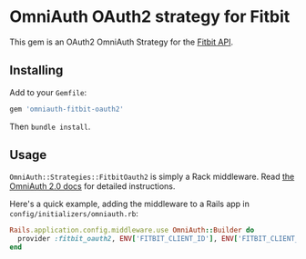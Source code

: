 # OmniAuth OAuth2 strategy for Fitbit
This gem is an OAuth2 OmniAuth Strategy for the [Fitbit API](https://wiki.fitbit.com/display/API/OAuth+2.0).

## Installing

Add to your `Gemfile`:

```ruby
gem 'omniauth-fitbit-oauth2'
```

Then `bundle install`.

## Usage

`OmniAuth::Strategies::FitbitOauth2` is simply a Rack middleware. Read [the OmniAuth 2.0 docs](https://github.com/intridea/omniauth-oauth2) for detailed instructions.

Here's a quick example, adding the middleware to a Rails app in `config/initializers/omniauth.rb`:

```ruby
Rails.application.config.middleware.use OmniAuth::Builder do
  provider :fitbit_oauth2, ENV['FITBIT_CLIENT_ID'], ENV['FITBIT_CLIENT_SECRET']
end
```
